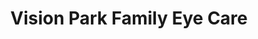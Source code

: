 ---
title: "Vision Park Family Eye Care"
url: /west-des-moines/vision-park-family-eye-care/
shop: optician
---